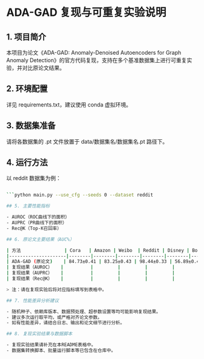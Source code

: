 # ADA-GAD 复现与可重复实验说明

## 1. 项目简介

本项目为论文《ADA-GAD: Anomaly-Denoised Autoencoders for Graph Anomaly Detection》的官方代码复现，支持在多个基准数据集上进行可重复实验，并对比原论文结果。

## 2. 环境配置

详见 requirements.txt，建议使用 conda 虚拟环境。

## 3. 数据集准备

请将各数据集的 .pt 文件放置于 data/数据集名/数据集名.pt 路径下。

## 4. 运行方法

以 reddit 数据集为例：
```bash

```python main.py --use_cfg --seeds 0 --dataset reddit

## 5. 主要性能指标

- AUROC（ROC曲线下的面积）
- AUPRC（PR曲线下的面积）
- Rec@K（Top-K召回率）

## 6. 原论文主要结果（AUC%）

| 方法                | Cora   | Amazon | Weibo  | Reddit | Disney | Books  | Enron  |
|---------------------|--------|--------|--------|--------|--------|--------|--------|
| ADA-GAD (原论文)    | 84.73±0.41 | 83.25±0.43 | 98.44±0.33 | 56.89±0.41 | 70.04±3.08 | 65.24±3.17 | 72.89±0.86 |
| 复现结果（AUROC）   |          |         |         |         |         |         |         |
| 复现结果（AUPRC）   |          |         |         |         |         |         |         |
| 复现结果（Rec@K）   |          |         |         |         |         |         |         |

> 注：请在复现实验后将对应指标填写到表格中。

## 7. 性能差异分析建议

- 随机种子、依赖库版本、数据预处理、超参数设置等均可能影响复现结果。
- 建议多次运行取平均，或严格对齐论文参数。
- 如有性能差异，请结合日志、输出和论文细节进行分析。

## 8. 复现实验结果与数据脚本

- 复现实验结果请补充在本README表格中。
- 数据集转换脚本、批量运行脚本等已包含在仓库中。
